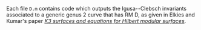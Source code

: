 Each file `D.m` contains code which outputs the Igusa--Clebsch invariants associated to a generic genus 2 curve that has RM D, as given in Elkies and Kumar's paper [*K3 surfaces and equations for Hilbert modular surfaces*](https://projecteuclid.org/journals/algebra-and-number-theory/volume-8/issue-10/K3-surfaces-and-equations-for-Hilbert-modular-surfaces/10.2140/ant.2014.8.2297.full).

